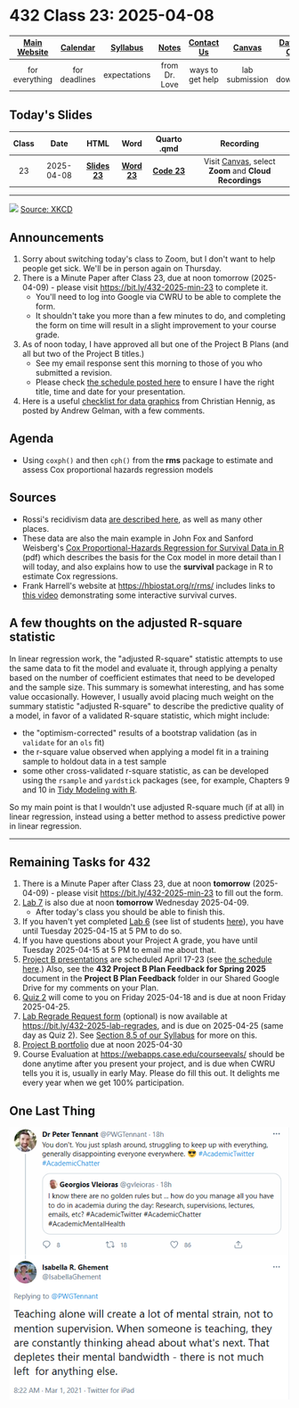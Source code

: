 # 432 Class 23: 2025-04-08

[Main Website](https://thomaselove.github.io/432-2025/) | [Calendar](https://thomaselove.github.io/432-2025/calendar.html) | [Syllabus](https://thomaselove.github.io/432-syllabus-2025/) | [Notes](https://thomaselove.github.io/432-notes/) | [Contact Us](https://thomaselove.github.io/432-2025/contact.html) | [Canvas](https://canvas.case.edu) | [Data and Code](https://github.com/THOMASELOVE/432-data) | [Sources](https://github.com/THOMASELOVE/432-classes-2024/tree/main/sources)
:-----------: | :--------------: | :----------: | :---------: | :-------------: | :-----------: | :------------: |:------:
for everything | for deadlines | expectations | from Dr. Love | ways to get help | lab submission | for downloads | to read

## Today's Slides

Class | Date | HTML | Word | Quarto .qmd | Recording
:---: | :--------: | :------: | :------: | :------: | :-------------:
23 | 2025-04-08 | **[Slides 23](https://thomaselove.github.io/432-slides-2025/slides23.html)** | **[Word 23](https://thomaselove.github.io/432-slides-2025/slides23w.docx)** | **[Code 23](https://github.com/THOMASELOVE/432-slides-2025/blob/main/slides23.qmd)** | Visit [Canvas](https://canvas.case.edu/), select **Zoom** and **Cloud Recordings**

---

![](https://imgs.xkcd.com/comics/assigning_numbers.png) [Source: XKCD](https://xkcd.com/2610/)

## Announcements

1. Sorry about switching today's class to Zoom, but I don't want to help people get sick. We'll be in person again on Thursday.
2. There is a Minute Paper after Class 23, due at noon tomorrow (2025-04-09) - please visit <https://bit.ly/432-2025-min-23> to complete it.
    - You'll need to log into Google via CWRU to be able to complete the form.
    - It shouldn't take you more than a few minutes to do, and completing the form on time will result in a slight improvement to your course grade. 
3. As of noon today, I have approved all but one of the Project B Plans (and all but two of the Project B titles.)
    - See my email response sent this morning to those of you who submitted a revision.
    - Please check [the schedule posted here](https://github.com/THOMASELOVE/432-classes-2025/blob/main/projectB/README.md) to ensure I have the right title, time and date for your presentation.
4. Here is a useful [checklist for data graphics](https://statmodeling.stat.columbia.edu/2022/03/15/a-checklist-for-data-graphics/) from Christian Hennig, as posted by Andrew Gelman, with a few comments.

## Agenda

- Using `coxph()` and then `cph()` from the **rms** package to estimate and assess Cox proportional hazards regression models

## Sources

- Rossi's recidivism data [are described here](https://rdrr.io/cran/carData/man/Rossi.html), as well as many other places.
- These data are also the main example in John Fox and Sanford Weisberg's [Cox Proportional-Hazards Regression for Survival Data in R](https://www.john-fox.ca/Companion/appendices/Appendix-Cox-Regression.pdf) (pdf) which describes the basis for the Cox model in more detail than I will today, and also explains how to use the **survival** package in R to estimate Cox regressions.
- Frank Harrell's website at <https://hbiostat.org/r/rms/> includes links to [this video](https://www.youtube.com/watch?v=EoIB_Obddrk) demonstrating some interactive survival curves.

## A few thoughts on the adjusted R-square statistic

In linear regression work, the "adjusted R-square" statistic attempts to use the same data to fit the model and evaluate it, through applying a penalty based on the number of coefficient estimates that need to be developed and the sample size. This summary is somewhat interesting, and has some value occasionally. However, I usually avoid placing much weight on the summary statistic "adjusted R-square" to describe the predictive quality of a model, in favor of a validated R-square statistic, which might include:

- the "optimism-corrected" results of a bootstrap validation (as in `validate` for an `ols` fit)
- the r-square value observed when applying a model fit in a training sample to holdout data in a test sample
- some other cross-validated r-square statistic, as can be developed using the `rsample` and `yardstick` packages (see, for example, Chapters 9 and 10 in [Tidy Modeling with R](https://www.tmwr.org/).

So my main point is that I wouldn't use adjusted R-square much (if at all) in linear regression, instead using a better method to assess predictive power in linear regression.

----

## Remaining Tasks for 432

1. There is a Minute Paper after Class 23, due at noon **tomorrow** (2025-04-09) - please visit <https://bit.ly/432-2025-min-23> to fill out the form.
2. [Lab 7](https://thomaselove.github.io/432-2025/lab7.html) is also due at noon **tomorrow** Wednesday 2025-04-09.
    - After today's class you should be able to finish this.
3. If you haven't yet completed [Lab 6](https://thomaselove.github.io/432-2025/lab6.html) (see list of students [here](https://github.com/THOMASELOVE/432-classes-2025/tree/main/lab6#no-submission-yet)), you have until Tuesday 2025-04-15 at 5 PM to do so.
4. If you have questions about your Project A grade, you have until Tuesday 2025-04-15 at 5 PM to email me about that.
5. [Project B presentations](https://thomaselove.github.io/432-2025/projB.html#the-presentation) are scheduled April 17-23 (see [the schedule here](https://github.com/THOMASELOVE/432-classes-2025/tree/main/projectB).) Also, see the **432 Project B Plan Feedback for Spring 2025** document in the **Project B Plan Feedback** folder in our Shared Google Drive for my comments on your Plan.
6. [Quiz 2](https://thomaselove.github.io/432-2025/quiz2.html) will come to you on Friday 2025-04-18 and is due at noon Friday 2025-04-25.
7. [Lab Regrade Request form](https://bit.ly/432-2025-lab-regrades) (optional) is now available at <https://bit.ly/432-2025-lab-regrades>, and is due on 2025-04-25 (same day as Quiz 2). See [Section 8.5 of our Syllabus](https://thomaselove.github.io/432-syllabus-2025/08-grading.html) for more on this.
8. [Project B portfolio](https://thomaselove.github.io/432-2025/projB.html#the-project-portfolio) due at noon 2025-04-30
9. Course Evaluation at <https://webapps.case.edu/courseevals/> should be done anytime after you present your project, and is due when CWRU tells you it is, usually in early May. Please do fill this out. It delights me every year when we get 100% participation.


## One Last Thing

![](ghement_tw.png)
